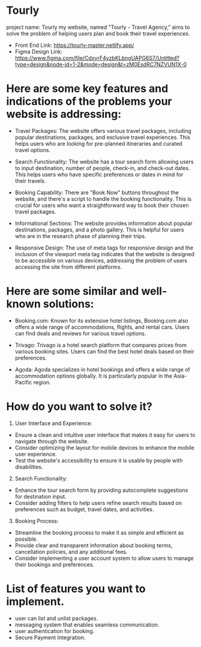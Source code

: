 # Tourly
project name: Tourly
my website, named "Tourly - Travel Agency," aims to solve the problem of helping users plan and book their travel experiences.
- Front End Link: https://tourly-master.netlify.app/
- Figma Design Link: https://www.figma.com/file/CdxyrF4yzbKLbngUAPG6S7/Untitled?type=design&node-id=1-2&mode=design&t=zM0EsdRC7NZVUN1X-0

# Here are some key features and indications of the problems your website is addressing:
- Travel Packages: The website offers various travel packages, including popular destinations, packages, and exclusive travel experiences. This helps users who are looking for pre-planned itineraries and curated travel options.

- Search Functionality: The website has a tour search form allowing users to input destination, number of people, check-in, and check-out dates. This helps users who have specific preferences or dates in mind for their travels.

- Booking Capability: There are "Book Now" buttons throughout the website, and there's a script to handle the booking functionality. This is crucial for users who want a straightforward way to book their chosen travel packages.

- Informational Sections: The website provides information about popular destinations, packages, and a photo gallery. This is helpful for users who are in the research phase of planning their trips.

- Responsive Design: The use of meta tags for responsive design and the inclusion of the viewport meta tag indicates that the website is designed to be accessible on various devices, addressing the problem of users accessing the site from different platforms.

# Here are some similar and well-known solutions:
- Booking.com: Known for its extensive hotel listings, Booking.com also offers a wide range of accommodations, flights, and rental cars. Users can find deals and reviews for various travel options.

- Trivago: Trivago is a hotel search platform that compares prices from various booking sites. Users can find the best hotel deals based on their preferences.

- Agoda: Agoda specializes in hotel bookings and offers a wide range of accommodation options globally. It is particularly popular in the Asia-Pacific region.

# How do you want to solve it?
1. User Interface and Experience:

- Ensure a clean and intuitive user interface that makes it easy for users to navigate through the website.
- Consider optimizing the layout for mobile devices to enhance the mobile user experience.
- Test the website's accessibility to ensure it is usable by people with disabilities.

2. Search Functionality:

- Enhance the tour search form by providing autocomplete suggestions for destination input.
- Consider adding filters to help users refine search results based on preferences such as budget, travel dates, and activities.
 
3. Booking Process:

- Streamline the booking process to make it as simple and efficient as possible.
- Provide clear and transparent information about booking terms, cancellation policies, and any additional fees.
- Consider implementing a user account system to allow users to manage their bookings and preferences.

# List of features you want to implement.
- user can list and unlist packages.
-  messaging system that enables seamless communication.
- user authentication for booking.
- Secure Payment Integration.
